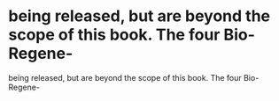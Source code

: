 # being released, but are beyond the scope of this book. The four Bio-Regene-

being released, but are beyond the scope of this book. The four Bio-Regene-